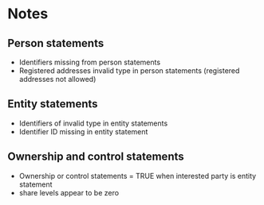 # Notes

## Person statements

- Identifiers missing from person statements
- Registered addresses invalid type in person statements (registered addresses not allowed)

## Entity statements

- Identifiers of invalid type in entity statements
- Identifier ID missing in entity statement


## Ownership and control statements

- Ownership or control statements = TRUE when interested party is entity statement
- share levels appear to be zero
